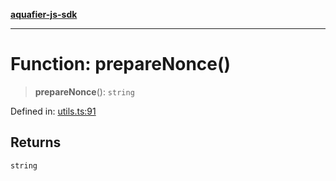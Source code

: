 [**aquafier-js-sdk**](../README.md)

***

# Function: prepareNonce()

> **prepareNonce**(): `string`

Defined in: [utils.ts:91](https://github.com/inblockio/aqua-verifier-js-lib/blob/8585c670e387bba02324c5d1649cefbfbcc39ce3/src/utils.ts#L91)

## Returns

`string`
